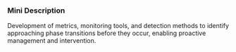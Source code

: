 ### Mini Description

Development of metrics, monitoring tools, and detection methods to identify approaching phase transitions before they occur, enabling proactive management and intervention.
